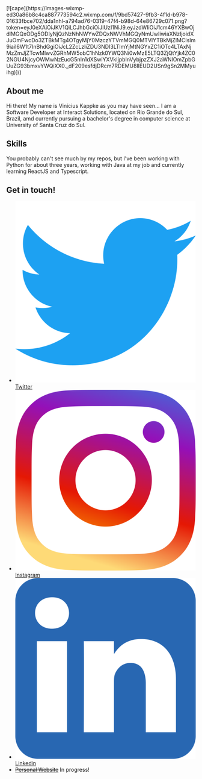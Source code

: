 <link rel="stylesheet" href="style.css">
[![cape](https://images-wixmp-ed30a86b8c4ca887773594c2.wixmp.com/f/9bd57427-9fb3-4f1d-b978-01633fbce702/dda1nhl-a794ad76-0319-47f4-b98d-64e86729c071.png?token=eyJ0eXAiOiJKV1QiLCJhbGciOiJIUzI1NiJ9.eyJzdWIiOiJ1cm46YXBwOjdlMGQxODg5ODIyNjQzNzNhNWYwZDQxNWVhMGQyNmUwIiwiaXNzIjoidXJuOmFwcDo3ZTBkMTg4OTgyMjY0MzczYTVmMGQ0MTVlYTBkMjZlMCIsIm9iaiI6W1t7InBhdGgiOiJcL2ZcLzliZDU3NDI3LTlmYjMtNGYxZC1iOTc4LTAxNjMzZmJjZTcwMlwvZGRhMW5obC1hNzk0YWQ3Ni0wMzE5LTQ3ZjQtYjk4ZC02NGU4NjcyOWMwNzEucG5nIn1dXSwiYXVkIjpbInVybjpzZXJ2aWNlOmZpbGUuZG93bmxvYWQiXX0._dF209esfdjDRcm7RDEMU8IlEUD2USn9gSn2MMyuihg)]()

## About me
Hi there! My name is Vinícius Kappke as you may have seen... I am a Software Developer at Interact Solutions, located on Rio Grande do Sul, Brazil, amd currently pursuing a bachelor's degree in computer science at University of Santa Cruz do Sul.

## Skills
You probably can't see much by my repos, but I've been working with Python for about three years, working with Java at my job and currently learning ReactJS and Typescript. 

## Get in touch!
- [![logo](res/twitter.svg) Twitter](http://twitter.com/yts0l) 
- [![logo](res/instagram.svg) Instagram](http://instagram.com/vini.kkkkappke) 
- [![logo](res/linkedin.svg) Linkedin](https://www.linkedin.com/in/vinicius-kappke-837682232) 
- [~~Personal Website~~](http://kappke.tech/) In progress!
